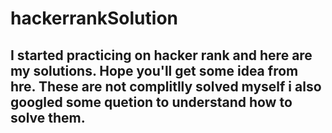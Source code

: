 # hackerrankSolution
## I started practicing on hacker rank and here are my solutions. Hope you'll get some idea from hre. These are not complitlly solved myself i also googled some quetion to understand how to solve them.
